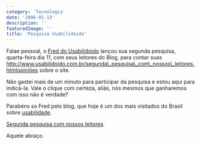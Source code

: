 ```yaml
---
category: 'Tecnologia'
date: '2006-01-13'
description: ''
featuredImage: ''
title: 'Pesquisa Usabilidoido'
---
```


Falae pessoal, o [Fred do Usabilidoido](http://www.usabilidoido.com.br) lançou sua segunda pesquisa, quarta-feira dia 11, com seus leitores do Blog, para contar suas http://www.usabilidoido.com.br/segunda\_pesquisa\_com\_nossos\_leitores.htmlopiniões sobre o site.

Não gastei mais de um minuto para participar da pesquisa e estou aqui para indicá-la. Vale o clique com certeza, aliás, nós mesmos que ganharemos com isso não é verdade?

Parabéns so Fred pelo blog, que hoje é um dos mais visitados do Brasil sobre [usabilidade](http://pt.wikipedia.org/wiki/Usabilidade).

[Segunda pesquisa com nossos leitores](http://www.usabilidoido.com.br/segunda_pesquisa_com_nossos_leitores.html).

Aquele abraço.
